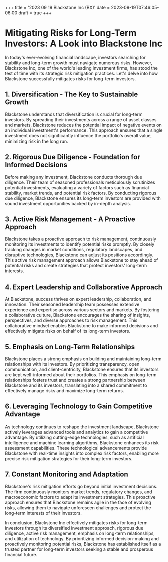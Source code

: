 +++
title = '2023 09 19 Blackstone Inc (BX)'
date = 2023-09-19T07:46:05-06:00
draft = true
+++
# Mitigating Risks for Long-Term Investors: A Look into Blackstone Inc

In today's ever-evolving financial landscape, investors searching for stability and long-term growth must navigate numerous risks. However, Blackstone Inc, one of the world's leading investment firms, has stood the test of time with its strategic risk mitigation practices. Let's delve into how Blackstone successfully mitigates risks for long-term investors.

## **1. Diversification - The Key to Sustainable Growth**

Blackstone understands that diversification is crucial for long-term investors. By spreading their investments across a range of asset classes and markets, Blackstone reduces the potential impact of negative events on an individual investment's performance. This approach ensures that a single investment does not significantly influence the portfolio's overall value, minimizing risk in the long run.

## **2. Rigorous Due Diligence - Foundation for Informed Decisions**

Before making any investment, Blackstone conducts thorough due diligence. Their team of seasoned professionals meticulously scrutinizes potential investments, evaluating a variety of factors such as financial stability, market trends, and potential risk factors. By conducting rigorous due diligence, Blackstone ensures its long-term investors are provided with sound investment opportunities backed by in-depth analysis.

## **3. Active Risk Management - A Proactive Approach**

Blackstone takes a proactive approach to risk management, continuously monitoring its investments to identify potential risks promptly. By closely tracking changes in market conditions, regulatory landscapes, and disruptive technologies, Blackstone can adjust its positions accordingly. This active risk management approach allows Blackstone to stay ahead of potential risks and create strategies that protect investors' long-term interests.

## **4. Expert Leadership and Collaborative Approach**

At Blackstone, success thrives on expert leadership, collaboration, and innovation. Their seasoned leadership team possesses extensive experience and expertise across various sectors and markets. By fostering a collaborative culture, Blackstone encourages the sharing of insights, perspectives, and diverse approaches to risk management. This collaborative mindset enables Blackstone to make informed decisions and effectively mitigate risks on behalf of its long-term investors.

## **5. Emphasis on Long-Term Relationships**

Blackstone places a strong emphasis on building and maintaining long-term relationships with its investors. By prioritizing transparency, open communication, and client-centricity, Blackstone ensures that its investors are kept well-informed about their portfolios. This emphasis on long-term relationships fosters trust and creates a strong partnership between Blackstone and its investors, translating into a shared commitment to effectively manage risks and maximize long-term returns.

## **6. Leveraging Technology to Gain Competitive Advantage**

As technology continues to reshape the investment landscape, Blackstone actively leverages advanced tools and analytics to gain a competitive advantage. By utilizing cutting-edge technologies, such as artificial intelligence and machine learning algorithms, Blackstone enhances its risk assessment capabilities. These technological advancements provide Blackstone with real-time insights into complex risk factors, enabling more precise risk mitigation strategies for their long-term investors.

## **7. Constant Monitoring and Adaptation**

Blackstone's risk mitigation efforts go beyond initial investment decisions. The firm continuously monitors market trends, regulatory changes, and macroeconomic factors to adapt its investment strategies. This proactive approach ensures that Blackstone remains agile in the face of evolving risks, allowing them to navigate unforeseen challenges and protect the long-term interests of their investors.

In conclusion, Blackstone Inc effectively mitigates risks for long-term investors through its diversified investment approach, rigorous due diligence, active risk management, emphasis on long-term relationships, and utilization of technology. By prioritizing informed decision-making and proactively monitoring potential risks, Blackstone has established itself as a trusted partner for long-term investors seeking a stable and prosperous financial future.